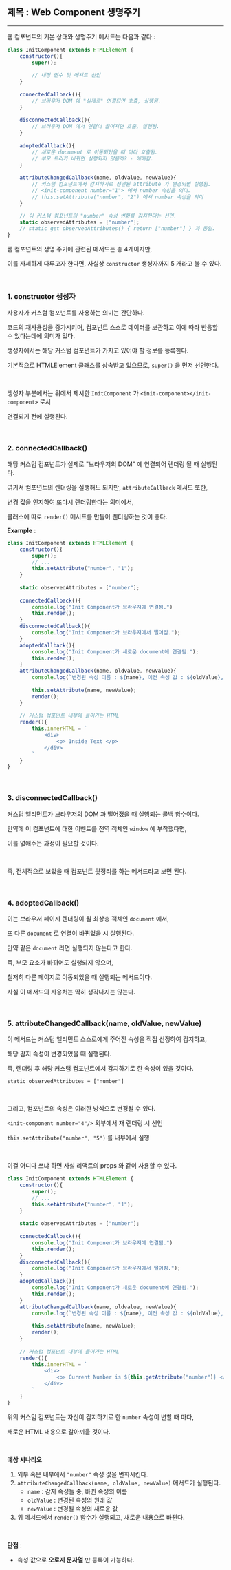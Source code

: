 ## 제목 : Web Component 생명주기

---

웹 컴포넌트의 기본 상태와 생명주기 메서드는 다음과 같다 : 

```javascript
class InitComponent extends HTMLElement {
    constructor(){
        super();
        
        // 내장 변수 및 메서드 선언 
    }
    
    connectedCallback(){
        // 브라우저 DOM 에 "실제로" 연결되면 호출, 실행됨.
    }
    
    disconnectedCallback(){
        // 브라우저 DOM 에서 연결이 끊어지면 호출, 실행됨.
    }
    
    adoptedCallback(){
        // 새로운 document 로 이동되었을 때 마다 호출됨.
        // 부모 트리가 바뀌면 실행되지 않을까? - 애매함.
    }
    
    attributeChangedCallback(name, oldValue, newValue){
        // 커스텀 컴포넌트에서 감지하기로 선언된 attribute 가 변경되면 실행됨.
        // <init-component number="1"> 에서 number 속성을 의미.
        // this.setAttribute("number", "2") 에서 number 속성을 의미
    }

    // 이 커스텀 컴포넌트의 "number" 속성 변화를 감지한다는 선언.
    static observedAttributes = ["number"];
    // static get observedAttributes() { return ["number"] } 과 동일.
}
```

웹 컴포넌트의 생명 주기에 관련된 메서드는 총 4개이지만,

이를 자세하게 다루고자 한다면, 사실상 `constructor` 생성자까지 5 개라고 볼 수 있다.

<br/>

### 1. constructor 생성자

사용자가 커스텀 컴포넌트를 사용하는 의미는 간단하다.

코드의 재사용성을 증가시키며, 컴포넌트 스스로 데이터를 보관하고 이에 따라 반응할 수 있다는데에 의미가 있다.

생성자에서는 해당 커스텀 컴포넌트가 가지고 있어야 할 정보를 등록한다.

기본적으로 HTMLElement 클래스를 상속받고 있으므로, `super()` 을 먼저 선언한다.

<br/>

생성자 부분에서는 위에서 제시한 `InitComponent` 가 `<init-component></init-component>` 로서

연결되기 전에 실행된다.

<br/>

### 2. connectedCallback()

해당 커스텀 컴포넌트가 실제로 "브라우저의 DOM" 에 연결되어 렌더링 될 때 실행된다.

여기서 컴포넌트의 렌더링을 실행해도 되지만, `attributeCallback` 메서드 또한,

변경 값을 인지하여 또다시 렌더링한다는 의미에서, 

클래스에 따로 `render()` 메서드를 만들어 렌더링하는 것이 좋다.

**Example** : 

```javascript
class InitComponent extends HTMLElement {
    constructor(){
        super();
        // ...
        this.setAttribute("number", "1");
    }    
    
    static observedAttributes = ["number"];
    
    connectedCallback(){
        console.log("Init Component가 브라우저에 연결됨.")
        this.render();
    }
    disconnectedCallback(){
        console.log("Init Component가 브라우저에서 떨어짐.");
    }
    adoptedCallback(){
        console.log("Init Component가 새로운 document에 연결됨.");
        this.render();
    }
    attributeChangedCallback(name, oldvalue, newValue){
        console.log(`변경된 속성 이름 : ${name}, 이전 속성 값 : ${oldValue}, 새로운 속성 값 : ${newValue}`);
        
        this.setAttribute(name, newValue);
        render();
    }
    
    // 커스텀 컴포넌트 내부에 들어가는 HTML
    render(){
        this.innerHTML = `
            <div>
                <p> Inside Text </p>
            </div>
        `
    }
}
```

<br/>

### 3. disconnectedCallback()

커스텀 엘리먼트가 브라우저의 DOM 과 떨어졌을 때 실행되는 콜백 함수이다.

만약에 이 컴포넌트에 대한 이벤트를 전역 객체인 `window` 에 부착했다면,

이를 없애주는 과정이 필요할 것이다.

<br/>

즉, 전체적으로 보았을 때 컴포넌트 뒷정리를 하는 메서드라고 보면 된다.

<br/>

### 4. adoptedCallback()

이는 브라우저 페이지 렌더링이 될 최상층 객체인 `document` 에서,

또 다른 `document` 로 연결이 바뀌었을 시 실행된다.

만약 같은 `document` 라면 실행되지 않는다고 한다.

즉, 부모 요소가 바뀌어도 실행되지 않으며,

철저히 다른 페이지로 이동되었을 때 실행되는 메서드이다.

사실 이 메서드의 사용처는 딱히 생각나지는 않는다.

<br/>

### 5. attributeChangedCallback(name, oldValue, newValue)

이 메서드는 커스텀 엘리먼트 스스로에게 주어진 속성을 직접 선정하여 감지하고,

해당 감지 속성이 변경되었을 때 실행된다.

즉, 렌더링 후 해당 커스텀 컴포넌트에서 감지하기로 한 속성이 있을 것이다.

`static observedAttributes = ["number"]`

<br/>

그리고, 컴포넌트의 속성은 이러한 방식으로 변경될 수 있다.

`<init-component number="4"/>` 외부에서 재 렌더링 시 선언

`this.setAttribute("number", "5")` 를 내부에서 실행

<br/>

이걸 어디다 쓰냐 하면 사실 리액트의 props 와 같이 사용할 수 있다.

```javascript
class InitComponent extends HTMLElement {
    constructor(){
        super();
        // ...
        this.setAttribute("number", "1");
    }    
    
    static observedAttributes = ["number"];
    
    connectedCallback(){
        console.log("Init Component가 브라우저에 연결됨.")
        this.render();
    }
    disconnectedCallback(){
        console.log("Init Component가 브라우저에서 떨어짐.");
    }
    adoptedCallback(){
        console.log("Init Component가 새로운 document에 연결됨.");
        this.render();
    }
    attributeChangedCallback(name, oldvalue, newValue){
        console.log(`변경된 속성 이름 : ${name}, 이전 속성 값 : ${oldValue}, 새로운 속성 값 : ${newValue}`);
        
        this.setAttribute(name, newValue);
        render();
    }
    
    // 커스텀 컴포넌트 내부에 들어가는 HTML
    render(){
        this.innerHTML = `
            <div>
                <p> Current Number is ${this.getAttribute("number")} </p>
            </div>
        `
    }
}
```

위의 커스텀 컴포넌트는 자신이 감지하기로 한 `number` 속성이 변할 때 마다,

새로운 HTML 내용으로 갈아끼울 것이다.

<br/>

**예상 시나리오**

1. 외부 혹은 내부에서 `"number"` 속성 값을 변화시킨다.
2. `attributeChangedCallback(name, oldValue, newValue)` 메서드가 실행된다.
    * `name` : 감지 속성들 중, 바뀐 속성의 이름
    * `oldValue` : 변경된 속성의 원래 값
    * `newValue` : 변경될 속성의 새로운 값
3. 위 메서드에서 `render()` 함수가 실행되고, 새로운 내용으로 바뀐다.

<br/>

**단점** :

* 속성 값으로 **오로지 문자열** 만 등록이 가능하다.

<br/>



